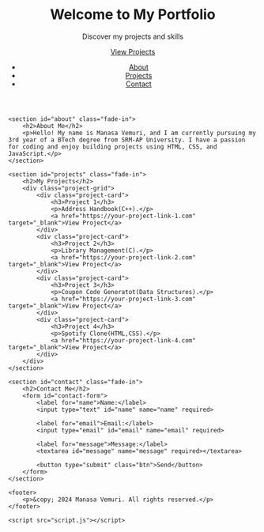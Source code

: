 <!DOCTYPE html>
<html lang="en">
<head>
    <meta charset="UTF-8">
    <meta name="viewport" content="width=device-width, initial-scale=1.0">
    <title>Student Portfolio</title>
    <link rel="stylesheet" href="styles.css">
</head>
<body>
    <header>
        <div class="hero">
            <h1>Welcome to My Portfolio</h1>
            <p>Discover my projects and skills</p>
            <a href="#projects" class="btn">View Projects</a>
        </div>
        <nav>
            <ul>
                <li><a href="#about">About</a></li>
                <li><a href="#projects">Projects</a></li>
                <li><a href="#contact">Contact</a></li>
            </ul>
        </nav>
    </header>

    <section id="about" class="fade-in">
        <h2>About Me</h2>
        <p>Hello! My name is Manasa Vemuri, and I am currently pursuing my 3rd year of a BTech degree from SRM-AP University. I have a passion for coding and enjoy building projects using HTML, CSS, and JavaScript.</p>
    </section>

    <section id="projects" class="fade-in">
        <h2>My Projects</h2>
        <div class="project-grid">
            <div class="project-card">
                <h3>Project 1</h3>
                <p>Address Handbook(C++).</p>
                <a href="https://your-project-link-1.com" target="_blank">View Project</a>
            </div>
            <div class="project-card">
                <h3>Project 2</h3>
                <p>Library Management(C).</p>
                <a href="https://your-project-link-2.com" target="_blank">View Project</a>
            </div>
            <div class="project-card">
                <h3>Project 3</h3>
                <p>Coupon Code Generatot(Data Structures).</p>
                <a href="https://your-project-link-3.com" target="_blank">View Project</a>
            </div>
            <div class="project-card">
                <h3>Project 4</h3>
                <p>Spotify Clone(HTML,CSS).</p>
                <a href="https://your-project-link-4.com" target="_blank">View Project</a>
            </div>
        </div>
    </section>

    <section id="contact" class="fade-in">
        <h2>Contact Me</h2>
        <form id="contact-form">
            <label for="name">Name:</label>
            <input type="text" id="name" name="name" required>
            
            <label for="email">Email:</label>
            <input type="email" id="email" name="email" required>
            
            <label for="message">Message:</label>
            <textarea id="message" name="message" required></textarea>
            
            <button type="submit" class="btn">Send</button>
        </form>
    </section>

    <footer>
        <p>&copy; 2024 Manasa Vemuri. All rights reserved.</p>
    </footer>

    <script src="script.js"></script>
</body>
</html>
